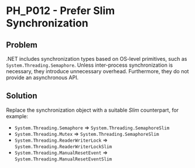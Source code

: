 # PH_P012 - Prefer Slim Synchronization

## Problem

.NET includes synchronization types based on OS-level primitives, such as `System.Threading.Semaphore`. Unless inter-process synchronization is necessary, they introduce unnecessary overhead. Furthermore, they do not provide an asynchronous API.

## Solution

Replace the synchronization object with a suitable *Slim* counterpart, for example:

- `System.Threading.Semaphore` => `System.Threading.SemaphoreSlim`
- `System.Threading.Mutex` => `System.Threading.SemaphoreSlim`
- `System.Threading.ReaderWriterLock` => `System.Threading.ReaderWriterLockSlim`
- `System.Threading.ManualResetEvent` => `System.Threading.ManualResetEventSlim`
